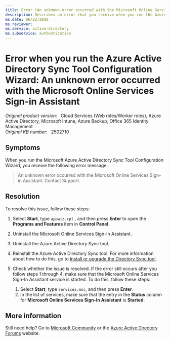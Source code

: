 ```yaml
---
title: Error (An unknown error occurred with the Microsoft Online Services Sign-in Assistant) when you run the Azure Active Directory Sync Tool Configuration Wizard
description: Describes an error that you receive when you run the Azure Active Directory Sync Tool Configuration Wizard. Provides a resolution.
ms.date: 06/22/2020
ms.reviewer: 
ms.service: active-directory
ms.subservice: authentication
---
```

# Error when you run the Azure Active Directory Sync Tool Configuration Wizard: An unknown error occurred with the Microsoft Online Services Sign-in Assistant

_Original product version:_ &nbsp; Cloud Services (Web roles/Worker roles), Azure Active Directory, Microsoft Intune, Azure Backup, Office 365 Identity Management  
_Original KB number:_ &nbsp; 2502710

## Symptoms

When you run the Microsoft Azure Active Directory Sync Tool Configuration Wizard, you receive the following error message:

> An unknown error occurred with the Microsoft Online Services Sign-in Assistant. Contact Support.

## Resolution

To resolve this issue, follow these steps:

1. Select **Start**, type `appwiz.cpl` , and then press **Enter** to open the **Programs and Features** item in **Control Panel**.
2. Uninstall the Microsoft Online Services Sign-In Assistant.
3. Uninstall the Azure Active Directory Sync tool.
4. Reinstall the Azure Active Directory Sync tool. For more information about how to do this, go to [Install or upgrade the Directory Sync tool](https://technet.microsoft.com/library/jj151800.aspx).
5. Check whether the issue is resolved. If the error still occurs after you follow steps 1 through 4, make sure that the Microsoft Online Services Sign-In Assistant service is started. To do this, follow these steps:

   1. Select **Start**, type `services.msc`, and then press **Enter**.
   2. In the list of services, make sure that the entry in the **Status** column for **Microsoft Online Services Sign-In Assistant** is **Started**.

## More information

Still need help? Go to [Microsoft Community](https://answers.microsoft.com/) or the [Azure Active Directory Forums](https://social.msdn.microsoft.com/Forums/en-US/home?forum=windowsazuread) website.
